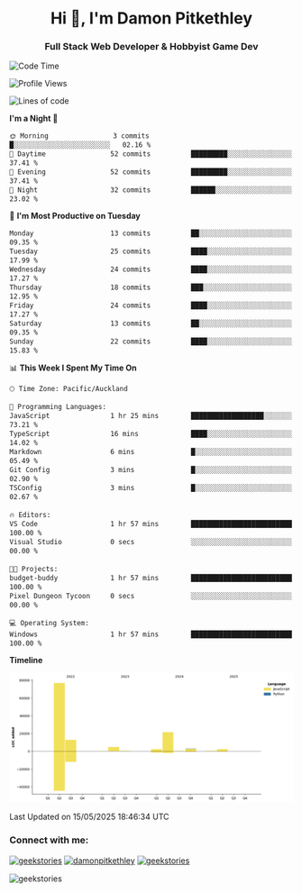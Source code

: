 <h1 align="center">Hi 👋, I'm Damon Pitkethley</h1>
<h3 align="center">Full Stack Web Developer & Hobbyist Game Dev</h3>

<!--START_SECTION:waka-->
![Code Time](http://img.shields.io/badge/Code%20Time-76%20hrs%2013%20mins-blue)

![Profile Views](http://img.shields.io/badge/Profile%20Views-0-blue)

![Lines of code](https://img.shields.io/badge/From%20Hello%20World%20I%27ve%20Written-124.0%20thousand%20lines%20of%20code-blue)

**I'm a Night 🦉** 

```text
🌞 Morning                3 commits           █░░░░░░░░░░░░░░░░░░░░░░░░   02.16 % 
🌆 Daytime                52 commits          █████████░░░░░░░░░░░░░░░░   37.41 % 
🌃 Evening                52 commits          █████████░░░░░░░░░░░░░░░░   37.41 % 
🌙 Night                  32 commits          ██████░░░░░░░░░░░░░░░░░░░   23.02 % 
```
📅 **I'm Most Productive on Tuesday** 

```text
Monday                   13 commits          ██░░░░░░░░░░░░░░░░░░░░░░░   09.35 % 
Tuesday                  25 commits          ████░░░░░░░░░░░░░░░░░░░░░   17.99 % 
Wednesday                24 commits          ████░░░░░░░░░░░░░░░░░░░░░   17.27 % 
Thursday                 18 commits          ███░░░░░░░░░░░░░░░░░░░░░░   12.95 % 
Friday                   24 commits          ████░░░░░░░░░░░░░░░░░░░░░   17.27 % 
Saturday                 13 commits          ██░░░░░░░░░░░░░░░░░░░░░░░   09.35 % 
Sunday                   22 commits          ████░░░░░░░░░░░░░░░░░░░░░   15.83 % 
```


📊 **This Week I Spent My Time On** 

```text
🕑︎ Time Zone: Pacific/Auckland

💬 Programming Languages: 
JavaScript               1 hr 25 mins        ██████████████████░░░░░░░   73.21 % 
TypeScript               16 mins             ████░░░░░░░░░░░░░░░░░░░░░   14.02 % 
Markdown                 6 mins              █░░░░░░░░░░░░░░░░░░░░░░░░   05.49 % 
Git Config               3 mins              █░░░░░░░░░░░░░░░░░░░░░░░░   02.90 % 
TSConfig                 3 mins              █░░░░░░░░░░░░░░░░░░░░░░░░   02.67 % 

🔥 Editors: 
VS Code                  1 hr 57 mins        █████████████████████████   100.00 % 
Visual Studio            0 secs              ░░░░░░░░░░░░░░░░░░░░░░░░░   00.00 % 

🐱‍💻 Projects: 
budget-buddy             1 hr 57 mins        █████████████████████████   100.00 % 
Pixel Dungeon Tycoon     0 secs              ░░░░░░░░░░░░░░░░░░░░░░░░░   00.00 % 

💻 Operating System: 
Windows                  1 hr 57 mins        █████████████████████████   100.00 % 
```

**Timeline**

![Lines of Code chart](https://raw.githubusercontent.com/GeekStories/GeekStories/main/assets/bar_graph.png)


 Last Updated on 15/05/2025 18:46:34 UTC
<!--END_SECTION:waka-->

<h3 align="left">Connect with me:</h3>
<p align="left">
<a href="https://twitter.com/geekstories" target="blank"><img align="center" src="https://raw.githubusercontent.com/rahuldkjain/github-profile-readme-generator/master/src/images/icons/Social/twitter.svg" alt="geekstories" height="30" width="40" /></a>
<a href="https://linkedin.com/in/damonpitkethley" target="blank"><img align="center" src="https://raw.githubusercontent.com/rahuldkjain/github-profile-readme-generator/master/src/images/icons/Social/linked-in-alt.svg" alt="damonpitkethley" height="30" width="40" /></a>
<a href="https://www.leetcode.com/geekstories" target="blank"><img align="center" src="https://raw.githubusercontent.com/rahuldkjain/github-profile-readme-generator/master/src/images/icons/Social/leet-code.svg" alt="geekstories" height="30" width="40" /></a>
</p>

<p><img align="center" src="https://github-readme-streak-stats.herokuapp.com/?user=geekstories&" alt="geekstories" /></p>
